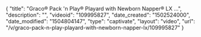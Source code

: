 {
    "title": "Graco&reg; Pack 'n Play&reg; Playard with Newborn Napper&reg; LX &hellip;",
    "description": "",
    "videoid": "109995827",
    "date_created": "1502524000",
    "date_modified": "1504804147",
    "type": "captivate",
    "layout": "video",
    "url": "\/v\/graco-pack-n-play-playard-with-newborn-napper-lx\/109995827"
}